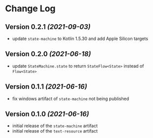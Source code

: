 Change Log
==========

Version 0.2.1 *(2021-09-03)*
----------------------------

- update `state-machine` to Kotlin 1.5.30 and add Apple Silicon targets


Version 0.2.0 *(2021-06-18)*
----------------------------

- update `StateMachine.state` to return `StateFlow<State>` instead of `Flow<State>`


Version 0.1.1 *(2021-06-16)*
----------------------------

- fix windows artifact of `state-machine` not being published


Version 0.1.0 *(2021-06-16)*
----------------------------

- initial release of the `state-machine` artifact
- initial release of the `text-resource` artifact
